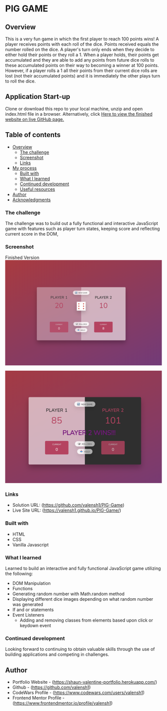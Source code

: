 # PIG GAME

## Overview
This is a very fun game in which the first player to reach 100 points wins! A player receives points with each roll of the dice. Points received equals the number rolled on the dice. A player's turn only ends when they decide to either hold their points or they roll a 1. When a player holds, their points get accumulated and they are able to add any points from future dice rolls to these accumulated points on their way to becoming a winner at 100 points. However, if a player rolls a 1 all their points from their current dice rolls are lost (not their accumulated points) and it is immediately the other plays turn to roll the dice. 

## Application Start-up

Clone or download this repo to your local machine, unzip and open index.html file in a browser.
Alternatively, click [Here to view the finished website on live GitHub page.]( https://valensh1.github.io/PIG-Game/ )
<br>

## Table of contents

- [Overview](#overview)
  - [The challenge](#the-challenge)
  - [Screenshot](#screenshot)
  - [Links](#links)
- [My process](#my-process)
  - [Built with](#built-with)
  - [What I learned](#what-i-learned)
  - [Continued development](#continued-development)
  - [Useful resources](#useful-resources)
- [Author](#author)
- [Acknowledgments](#acknowledgments)



### The challenge

The challenge was to build out a fully functional and interactive JavaScript game with features such as player turn states, keeping score and reflecting current score in the DOM, 

### Screenshot

Finished Version
![screenshot of finished project](Screenshot1.png?raw=true "screenshot of finished project")


![screenshot of finished project](Screenshot2.png?raw=true?raw=true "screenshot of finished project")

### Links

- Solution URL: (https://github.com/valensh1/PIG-Game)
- Live Site URL: (https://valensh1.github.io/PIG-Game/)

### Built with

- HTML
- CSS
- Vanilla Javascript

### What I learned

Learned to build an interactive and fully functional JavaScript game utilizing the following:
- DOM Manipulation
- Functions
- Generating random number with Math.random method
- Displaying different dice images depending on what random number was generated
- If and or statements
- Event Listeners
  - Adding and removing classes from elements based upon click or keydown event

### Continued development

Looking forward to continuing to obtain valuable skills through the use of building applications and competing in challenges.

## Author

- Portfolio Website - (https://shaun-valentine-portfolio.herokuapp.com/)
- Github - (https://github.com/valensh1)
- CodeWars Profile - (https://www.codewars.com/users/valensh1)
- Frontend Mentor Profile - (https://www.frontendmentor.io/profile/valensh1)


